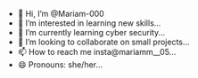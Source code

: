 - 👋 Hi, I’m @Mariam-000
- 👀 I’m interested in learning new skills...
- 🌱 I’m currently learning cyber security...
- 💞️ I’m looking to collaborate on small projects...
- 📫 How to reach me insta@mariamm__05...
- 😄 Pronouns: she/her...

<!---
Mariam-000/Mariam-000 is a ✨ special ✨ repository because its `README.md` (this file) appears on your GitHub profile.
You can click the Preview link to take a look at your changes.
--->

